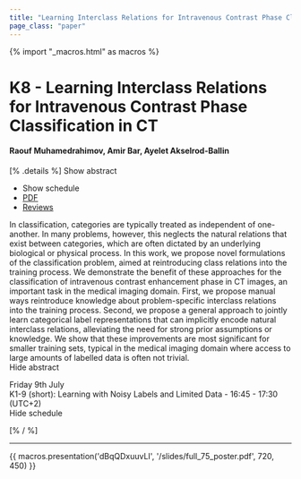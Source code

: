 ```yaml
---
title: "Learning Interclass Relations for Intravenous Contrast Phase Classification in CT"
page_class: "paper"
---
```


{% import "_macros.html" as macros %}

# K8 - Learning Interclass Relations for Intravenous Contrast Phase Classification in CT

#### Raouf Muhamedrahimov, Amir Bar, Ayelet Akselrod-Ballin

[% .details %]
<a class="toggle_visibility" data-selector=".abstract" data-level="3">Show abstract</a>
- <a class="toggle_visibility" data-selector=".schedule" data-level="3">Show schedule</a>
- <a href="/proceedings/muhamedrahimov21.pdf">PDF</a>
- <a href="https://openreview.net/forum?id=B01pd5ot0w6">Reviews</a>

<p>
    <span class="abstract">
        In classification, categories are typically treated as independent of one-another. In many problems, however, this neglects the natural relations that exist between categories, which are often dictated by an underlying biological or physical process. In this work, we propose novel formulations of the classification problem, aimed at reintroducing class relations into the training process. We demonstrate the benefit of these approaches for the classification of intravenous contrast enhancement phase in CT images, an important task in the medical imaging domain. First, we propose manual ways reintroduce knowledge about problem-specific interclass relations into the training process. Second, we propose a general approach to jointly learn categorical label representations that can implicitly encode natural interclass relations, alleviating the need for strong prior assumptions or knowledge. We show that these improvements are most significant for smaller training sets, typical in the medical imaging domain where access to large amounts of labelled data is often not trivial.
        <br>
        <span class="actions"><a class="toggle_visibility" data-level="2">Hide abstract</a></span>
    </span>
</p>

<p>
    <span class="schedule">
         Friday 9th July<br>K1-9 (short): Learning with Noisy Labels and Limited Data - 16:45 - 17:30 (UTC+2)
        <br>
        <span class="actions"><a class="toggle_visibility" data-level="2">Hide schedule</a></span>
    </span>
</p>

[% / %]


---

{{ macros.presentation('dBqQDxuuvLI', '/slides/full_75_poster.pdf', 720, 450) }}
